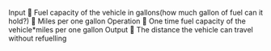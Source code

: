 Input
	Fuel capacity of the vehicle in gallons(how much gallon of fuel can it hold?)
	Miles per one gallon 
Operation 
	One time fuel capacity of the vehicle*miles per one gallon 
 Output
	The distance the vehicle can travel without refuelling
